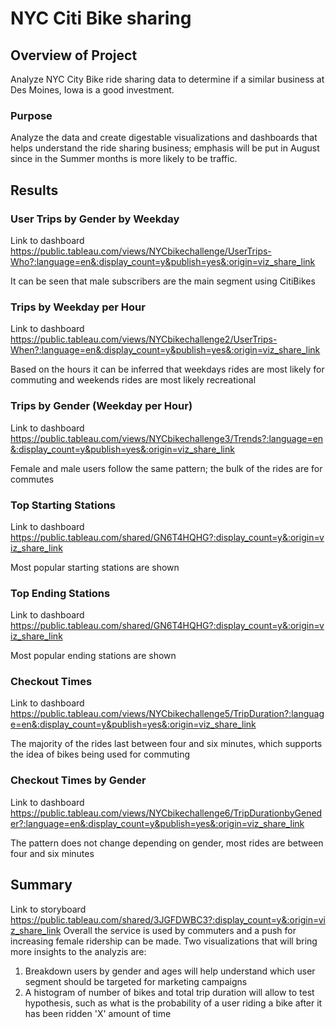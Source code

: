 # NYC Citi Bike sharing
## Overview of Project
Analyze NYC City Bike ride sharing data to determine if a similar business at Des Moines, Iowa is a good investment.
### Purpose
Analyze the data and create digestable visualizations and dashboards that helps understand the ride sharing business; emphasis will be put in August since in the Summer months is more likely to be traffic.

## Results
### User Trips by Gender by Weekday
Link to dashboard https://public.tableau.com/views/NYCbikechallenge/UserTrips-Who?:language=en&:display_count=y&publish=yes&:origin=viz_share_link

It can be seen that male subscribers are the main segment using CitiBikes
### Trips by Weekday per Hour
Link to dashboard https://public.tableau.com/views/NYCbikechallenge2/UserTrips-When?:language=en&:display_count=y&publish=yes&:origin=viz_share_link

Based on the hours it can be inferred that weekdays rides are most likely for commuting and weekends rides are most likely recreational
### Trips by Gender (Weekday per Hour)
Link to dashboard https://public.tableau.com/views/NYCbikechallenge3/Trends?:language=en&:display_count=y&publish=yes&:origin=viz_share_link

Female and male users follow the same pattern; the bulk of the rides are for commutes
### Top Starting Stations
Link to dashboard https://public.tableau.com/shared/GN6T4HQHG?:display_count=y&:origin=viz_share_link

Most popular starting stations are shown
### Top Ending Stations
Link to dashboard https://public.tableau.com/shared/GN6T4HQHG?:display_count=y&:origin=viz_share_link

Most popular ending stations are shown
### Checkout Times
Link to dashboard https://public.tableau.com/views/NYCbikechallenge5/TripDuration?:language=en&:display_count=y&publish=yes&:origin=viz_share_link

The majority of the rides last between four and six minutes, which supports the idea of bikes being used for commuting
### Checkout Times by Gender
Link to dashboard https://public.tableau.com/views/NYCbikechallenge6/TripDurationbyGeneder?:language=en&:display_count=y&publish=yes&:origin=viz_share_link

The pattern does not change depending on gender, most rides are between four and six minutes
## Summary
Link to storyboard https://public.tableau.com/shared/3JGFDWBC3?:display_count=y&:origin=viz_share_link
Overall the service is used by commuters and a push for increasing female ridership can be made. Two visualizations that will bring more insights to the analyzis are:

1. Breakdown users by gender and ages will help understand which user segment should be targeted for marketing campaigns
2. A histogram of number of bikes and total trip duration will allow to test hypothesis, such as what is the probability of a user riding a bike after it has been ridden 'X' amount of time
